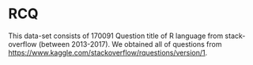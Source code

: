 # RCQ
This data-set consists of 170091 Question title of R language from stack-overflow (between 2013-2017). We obtained all of questions from https://www.kaggle.com/stackoverflow/rquestions/version/1.

